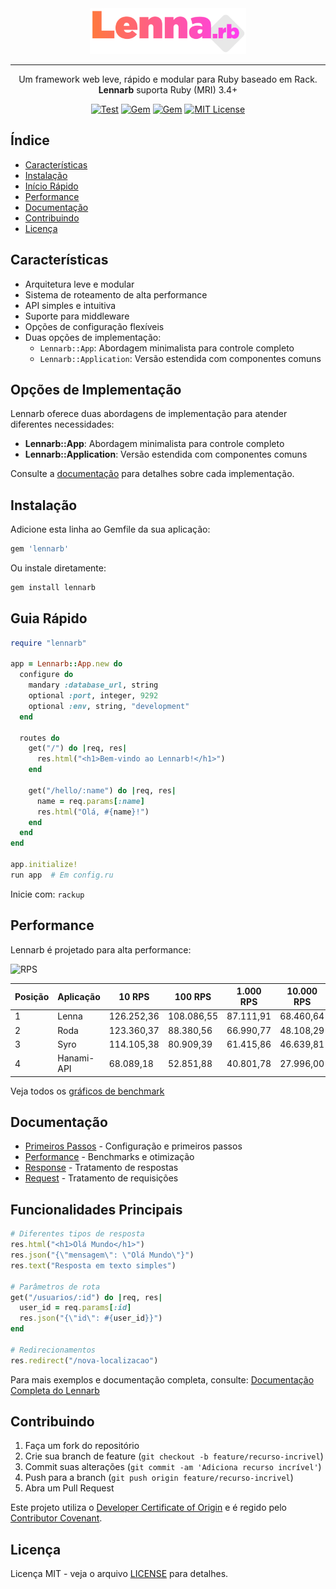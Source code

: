 <div align="center">
  <picture>
    <img alt="Lennarb" src="logo/lennarb.svg" width="250">
  </picture>

---

Um framework web leve, rápido e modular para Ruby baseado em Rack. **Lennarb** suporta Ruby (MRI) 3.4+

[![Test](https://github.com/aristotelesbr/lennarb/actions/workflows/test.yaml/badge.svg)](https://github.com/aristotelesbr/lennarb/actions/workflows/test.yaml)
[![Gem](https://img.shields.io/gem/v/lennarb.svg)](https://rubygems.org/gems/lennarb)
[![Gem](https://img.shields.io/gem/dt/lennarb.svg)](https://rubygems.org/gems/lennarb)
[![MIT License](https://img.shields.io/:License-MIT-blue.svg)](https://tldrlegal.com/license/mit-license)

</div>

## Índice

- [Características](#características)
- [Instalação](#instalação)
- [Início Rápido](#início-rápido)
- [Performance](#performance)
- [Documentação](#documentação)
- [Contribuindo](#contribuindo)
- [Licença](#licença)

## Características

- Arquitetura leve e modular
- Sistema de roteamento de alta performance
- API simples e intuitiva
- Suporte para middleware
- Opções de configuração flexíveis
- Duas opções de implementação:
  - `Lennarb::App`: Abordagem minimalista para controle completo
  - `Lennarb::Application`: Versão estendida com componentes comuns

## Opções de Implementação

Lennarb oferece duas abordagens de implementação para atender diferentes necessidades:

- **Lennarb::App**: Abordagem minimalista para controle completo
- **Lennarb::Application**: Versão estendida com componentes comuns

Consulte a [documentação](https://aristotelesbr.github.io/lennarb/guides/getting-started/index) para detalhes sobre cada implementação.

## Instalação

Adicione esta linha ao Gemfile da sua aplicação:

```ruby
gem 'lennarb'
```

Ou instale diretamente:

```bash
gem install lennarb
```

## Guia Rápido

```ruby
require "lennarb"

app = Lennarb::App.new do
  configure do
    mandary :database_url, string
    optional :port, integer, 9292
    optional :env, string, "development"
  end

  routes do
    get("/") do |req, res|
      res.html("<h1>Bem-vindo ao Lennarb!</h1>")
    end

    get("/hello/:name") do |req, res|
      name = req.params[:name]
      res.html("Olá, #{name}!")
    end
  end
end

app.initialize!
run app  # Em config.ru
```

Inicie com: `rackup`

## Performance

Lennarb é projetado para alta performance:

![RPS](https://raw.githubusercontent.com/aristotelesbr/lennarb/main/benchmark/rps.png)

| Posição | Aplicação  | 10 RPS     | 100 RPS    | 1.000 RPS | 10.000 RPS |
| ------- | ---------- | ---------- | ---------- | --------- | ---------- |
| 1       | Lenna      | 126.252,36 | 108.086,55 | 87.111,91 | 68.460,64  |
| 2       | Roda       | 123.360,37 | 88.380,56  | 66.990,77 | 48.108,29  |
| 3       | Syro       | 114.105,38 | 80.909,39  | 61.415,86 | 46.639,81  |
| 4       | Hanami-API | 68.089,18  | 52.851,88  | 40.801,78 | 27.996,00  |

Veja todos os [gráficos de benchmark](https://github.com/aristotelesbr/lennarb/blob/main/benchmark)

## Documentação

- [Primeiros Passos](https://aristotelesbr.github.io/lennarb/guides/getting-started/index) - Configuração e primeiros passos
- [Performance](https://aristotelesbr.github.io/lennarb/guides/performance/index.html) - Benchmarks e otimização
- [Response](https://aristotelesbr.github.io/lennarb/guides/response/index.html) - Tratamento de respostas
- [Request](https://aristotelesbr.github.io/lennarb/guides/request/index.html) - Tratamento de requisições

## Funcionalidades Principais

```ruby
# Diferentes tipos de resposta
res.html("<h1>Olá Mundo</h1>")
res.json("{\"mensagem\": \"Olá Mundo\"}")
res.text("Resposta em texto simples")

# Parâmetros de rota
get("/usuarios/:id") do |req, res|
  user_id = req.params[:id]
  res.json("{\"id\": #{user_id}}")
end

# Redirecionamentos
res.redirect("/nova-localizacao")
```

Para mais exemplos e documentação completa, consulte:
[Documentação Completa do Lennarb](https://aristotelesbr.github.io/lennarb/guides/getting-started/index)

## Contribuindo

1. Faça um fork do repositório
2. Crie sua branch de feature (`git checkout -b feature/recurso-incrivel`)
3. Commit suas alterações (`git commit -am 'Adiciona recurso incrível'`)
4. Push para a branch (`git push origin feature/recurso-incrivel`)
5. Abra um Pull Request

Este projeto utiliza o [Developer Certificate of Origin](https://developercertificate.org/) e é regido pelo [Contributor Covenant](https://www.contributor-covenant.org/).

## Licença

Licença MIT - veja o arquivo [LICENSE](LICENSE) para detalhes.

